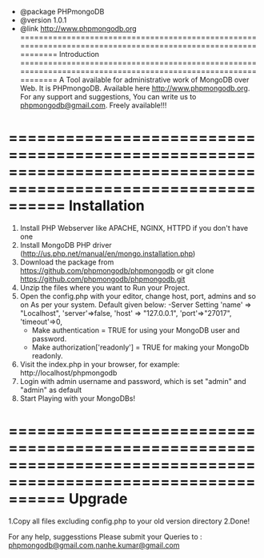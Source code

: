  * @package PHPmongoDB
 * @version 1.0.1
 * @link http://www.phpmongodb.org
==============================================================================================================
 Introduction
==============================================================================================================
 A Tool available for administrative work of MongoDB over Web. It is PHPmongoDB. Available here http://www.phpmongodb.org.
 For any support and suggestions, You can write us to phpmongodb@gmail.com. Freely available!!! 

==============================================================================================================
Installation
==============================================================================================================
1. Install PHP Webserver like APACHE, NGINX, HTTPD if you don't have one
2. Install MongoDB PHP driver (http://us.php.net/manual/en/mongo.installation.php)
3. Download the package from https://github.com/phpmongodb/phpmongodb or git clone https://github.com/phpmongodb/phpmongodb.git
4. Unzip the files where you want to Run your Project.
5. Open the config.php with your editor, change host, port, admins and so on As per your system. Default given below:
   -Server Setting
     'name' => "Localhost",
     'server'=>false,
     'host' => "127.0.0.1",
     'port'=>"27017",
     'timeout'=>0,
   - Make authentication = TRUE for using your MongoDB user and password.
   - Make authorization['readonly'] = TRUE for making your MongoDb readonly.
6. Visit the index.php in your browser, for example: http://localhost/phpmongodb
7. Login with admin username and password, which is set "admin" and "admin" as default
8. Start Playing with your MongoDBs!

==============================================================================================================
Upgrade 
==============================================================================================================
1.Copy all files excluding config.php to your old version directory
2.Done!

For any help, suggesstions Please submit your Queries to : phpmongodb@gmail.com,nanhe.kumar@gmail.com
